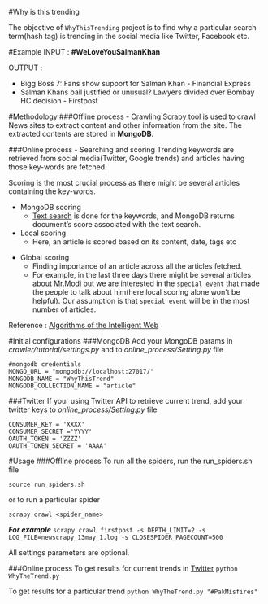 #Why is this trending

The objective of `WhyThisTrending` project is to find why a particular search term(hash tag) is trending in the social media like Twitter, Facebook etc.

#Example
INPUT : **#WeLoveYouSalmanKhan**

OUTPUT :
  - Bigg Boss 7: Fans show support for Salman Khan - Financial Express
  - Salman Khans bail justified or unusual? Lawyers divided over Bombay HC decision - Firstpost

#Methodology
###Offline process - Crawling
[Scrapy tool] is used to crawl News sites to extract content and other information from the site. The extracted contents are stored in **MongoDB**.

###Online process - Searching and scoring
Trending keywords are retrieved from social media(Twitter, Google trends) and articles having those key-words are fetched.

Scoring is the most crucial process as there might be several articles containing the key-words.
  * MongoDB scoring
    + [Text search] is done for the keywords, and MongoDB returns document’s score associated with the text search.
  * Local scoring
    + Here, an article is scored based on its content, date, tags etc
  - Global scoring
    + Finding importance of an article across all the articles fetched.
    + For example, in the last three days there might be several articles about Mr.Modi but we are interested in the `special event` that made the people to talk about him(here local scoring alone won't be helpful). Our assumption is that `special event` will be in the most number of articles.

Reference : [Algorithms of the Intelligent Web]    

#Initial configurations
###MongoDB
Add your MongoDB params in *crawler/tutorial/settings.py* and to *online_process/Setting.py* file

    #mongodb credentials
    MONGO_URL = "mongodb://localhost:27017/"
    MONGODB_NAME = "WhyThisTrend"
    MONGODB_COLLECTION_NAME = "article"

###Twitter
If your using Twitter API to retrieve current trend, add your twitter keys to *online_process/Setting.py* file
    
    CONSUMER_KEY = 'XXXX'
    CONSUMER_SECRET ='YYYY'
    OAUTH_TOKEN = 'ZZZZ'
    OAUTH_TOKEN_SECRET = 'AAAA'


#Usage
###Offline process
To run all the spiders, run the run_spiders.sh file

`source run_spiders.sh`

or to run a particular spider

`scrapy crawl <spider_name>`

***For example***
`scrapy crawl firstpost -s DEPTH_LIMIT=2 -s LOG_FILE=newscrapy_13may_1.log -s CLOSESPIDER_PAGECOUNT=500`

All settings parameters are optional.

###Online process
To get results for current trends in [Twitter]
`python WhyTheTrend.py`

To get results for a particular trend
`python WhyTheTrend.py "#PakMisfires"`

[Algorithms of the Intelligent Web]:http://www.amazon.in/Algorithms-Intelligent-Web-Haralambos-Marmanis/dp/1933988665
[Scrapy tool]:http://scrapy.org/
[Twitter]:https://twitter.com
[Text search]:http://docs.mongodb.org/manual/reference/operator/query/text/
